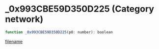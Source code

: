 # _0x993CBE59D350D225 (Category network)

```js
function _0x993CBE59D350D225(p0: number): boolean
```

[filename](_0x993CBE59D350D225_m.md ':include')